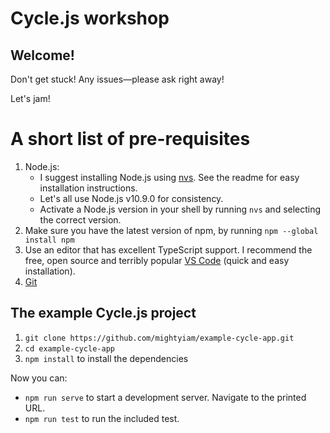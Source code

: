 # Cycle.js workshop

## Welcome!

Don't get stuck! Any issues—please ask right away!

Let's jam!

# A short list of pre-requisites

1. Node.js:
   * I suggest installing Node.js using [nvs](https://github.com/jasongin/nvs). See the readme for easy installation instructions.
   * Let's all use Node.js v10.9.0 for consistency.
   * Activate a Node.js version in your shell by running `nvs` and selecting the correct version.
1. Make sure you have the latest version of npm, by running `npm --global install npm`
1. Use an editor that has excellent TypeScript support. I recommend the free, open source and terribly popular [VS Code](https://code.visualstudio.com/) (quick and easy installation).
1. [Git](https://git-scm.com/)


## The example Cycle.js project

1. `git clone https://github.com/mightyiam/example-cycle-app.git`
1. `cd example-cycle-app`
1. `npm install` to install the dependencies

Now you can:

* `npm run serve` to start a development server. Navigate to the printed URL.
* `npm run test` to run the included test.